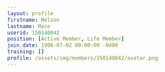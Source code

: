 ```yaml
---
layout: profile
firstname: Nelson
lastname: Mace
userid: 150140042
position: [Active Member, Life Member]
join_date: 1996-07-02 00:00:00 -0400
training: []
profile: /assets/img/members/150140042/avatar.png
---
```


